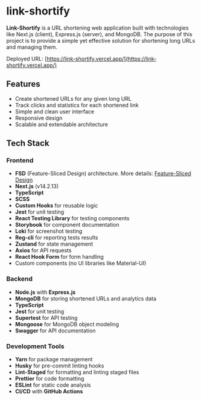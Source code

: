 # link-shortify

**Link-Shortify** is a URL shortening web application built with technologies like Next.js (client), Express.js (server), and MongoDB. The purpose of this project is to provide a simple yet effective solution for shortening long URLs and managing them.

Deployed URL: [https://link-shortify.vercel.app/](https://link-shortify.vercel.app/)

## Features

- Create shortened URLs for any given long URL
- Track clicks and statistics for each shortened link
- Simple and clean user interface
- Responsive design
- Scalable and extendable architecture

## Tech Stack

### Frontend

- **FSD** (Feature-Sliced Design) architecture. More details: [Feature-Sliced Design](https://feature-sliced.design)
- **Next.js** (v14.2.13)
- **TypeScript**
- **SCSS**
- **Custom Hooks** for reusable logic
- **Jest** for unit testing
- **React Testing Library** for testing components
- **Storybook** for component documentation
- **Loki** for screenshot testing
- **Reg-cli** for reporting tests results
- **Zustand** for state management
- **Axios** for API requests
- **React Hook Form** for form handling
- Custom components (no UI libraries like Material-UI)

### Backend

- **Node.js** with **Express.js**
- **MongoDB** for storing shortened URLs and analytics data
- **TypeScript**
- **Jest** for unit testing
- **Supertest** for API testing
- **Mongoose** for MongoDB object modeling
- **Swagger** for API documentation

### Development Tools

- **Yarn** for package management
- **Husky** for pre-commit linting hooks
- **Lint-Staged** for formatting and linting staged files
- **Prettier** for code formatting
- **ESLint** for static code analysis
- **CI/CD** with **GitHub Actions**
